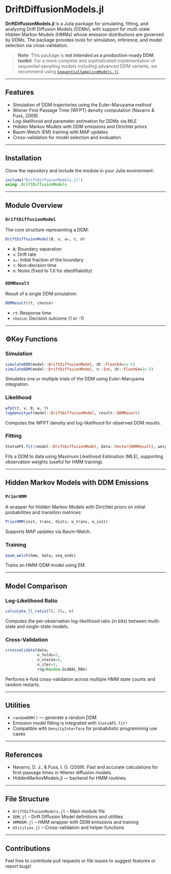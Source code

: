 # DriftDiffusionModels.jl

**DriftDiffusionModels.jl** is a Julia package for simulating, fitting, and analyzing Drift Diffusion Models (DDMs), with support for multi-state Hidden Markov Models (HMMs) whose emission distributions are governed by DDMs. The package provides tools for simulation, inference, and model selection via cross-validation.

> **Note**: This package is **not intended as a production-ready DDM toolkit**. For a more complete and sophisticated implementation of sequential sampling models including advanced DDM variants, we recommend using [`SequentialSamplingModels.jl`](https://github.com/itsdfish/SequentialSamplingModels.jl).

---

## Features

* Simulation of DDM trajectories using the Euler–Maruyama method
* Wiener First Passage Time (WFPT) density computation (Navarro & Fuss, 2009)
* Log-likelihood and parameter estimation for DDMs via MLE
* Hidden Markov Models with DDM emissions and Dirichlet priors
* Baum–Welch (EM) training with MAP updates
* Cross-validation for model selection and evaluation

---

## Installation

Clone the repository and include the module in your Julia environment:

```julia
include("DriftDiffusionModels.jl")
using .DriftDiffusionModels
```

---

## Module Overview

### `DriftDiffusionModel`

The core structure representing a DDM:

```julia
DriftDiffusionModel(B, v, a₀, τ, σ)
```

* `B`: Boundary separation
* `v`: Drift rate
* `a₀`: Initial fraction of the boundary
* `τ`: Non-decision time
* `σ`: Noise (fixed to 1.0 for identifiability)

### `DDMResult`

Result of a single DDM simulation:

```julia
DDMResult(rt, choice)
```

* `rt`: Response time
* `choice`: Decision outcome (1 or -1)

---

## ⚙Key Functions

### Simulation

```julia
simulateDDM(model::DriftDiffusionModel, dt::Float64=1e-5)
simulateDDM(model::DriftDiffusionModel, n::Int, dt::Float64=1e-5)
```

Simulates one or multiple trials of the DDM using Euler–Maruyama integration.

### Likelihood

```julia
wfpt(t, v, B, w, τ)
logdensityof(model::DriftDiffusionModel, result::DDMResult)
```

Computes the WFPT density and log-likelihood for observed DDM results.

### Fitting

```julia
StatsAPI.fit!(model::DriftDiffusionModel, data::Vector{DDMResult}, weights=ones(length(data)))
```

Fits a DDM to data using Maximum Likelihood Estimation (MLE), supporting observation weights (useful for HMM training).

---

## Hidden Markov Models with DDM Emissions

### `PriorHMM`

A wrapper for Hidden Markov Models with Dirichlet priors on initial probabilities and transition matrices:

```julia
PriorHMM(init, trans, dists; α_trans, α_init)
```

Supports MAP updates via Baum–Welch.

### Training

```julia
baum_welch(hmm, data; seq_ends)
```

Trains an HMM-DDM model using EM.

---

## Model Comparison

### Log-Likelihood Ratio

```julia
calculate_ll_ratio(ll, ll₀, n)
```

Computes the per-observation log-likelihood ratio (in bits) between multi-state and single-state models.

### Cross-Validation

```julia
crossvalidate(data;
              n_folds=5,
              n_states=5,
              n_iter=5,
              rng=Random.GLOBAL_RNG)
```

Performs k-fold cross-validation across multiple HMM state counts and random restarts.

---

## Utilities

* `randomDDM()` — generate a random DDM
* Emission model fitting is integrated with `StatsAPI.fit!`
* Compatible with `DensityInterface` for probabilistic programming use cases

---

## References

* Navarro, D. J., & Fuss, I. G. (2009). Fast and accurate calculations for first-passage times in Wiener diffusion models.
* HiddenMarkovModels.jl — backend for HMM routines.

---

## File Structure

* `DriftDiffusionModels.jl` – Main module file
* `DDM.jl` – Drift Diffusion Model definitions and utilities
* `HMMDDM.jl` – HMM wrapper with DDM emissions and training
* `Utilities.jl` – Cross-validation and helper functions

---

## Contributions

Feel free to contribute pull requests or file issues to suggest features or report bugs!
